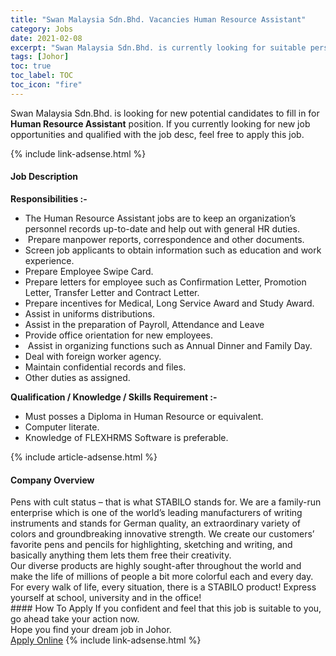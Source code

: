 ```yaml
---
title: "Swan Malaysia Sdn.Bhd. Vacancies Human Resource Assistant" 
category: Jobs 
date: 2021-02-08 
excerpt: "Swan Malaysia Sdn.Bhd. is currently looking for suitable person to fill in the Human Resource Assistant which based in Johor" 
tags: [Johor] 
toc: true 
toc_label: TOC 
toc_icon: "fire" 
--- 
```


<p>Swan Malaysia Sdn.Bhd. is looking for new potential candidates to fill in for <b>Human Resource Assistant</b> position. If you currently looking for new job opportunities and qualified with the job desc, feel free to apply this job.
</p>{% include link-adsense.html %} 
<div><div><h4>Job Description</h4></div><div><div><span><div><p><strong>Responsibilities :-</strong></p><ul><li>The Human Resource Assistant jobs are to keep an organization&#8217;s personnel records up-to-date and help out with general HR duties.</li><li>&#160;Prepare manpower reports, correspondence and other documents.</li><li>Screen job applicants to obtain information such as education and work experience.</li><li>Prepare Employee Swipe Card.</li><li>Prepare letters for employee such as Confirmation Letter, Promotion Letter, Transfer Letter and Contract Letter.</li><li>Prepare incentives for Medical, Long Service Award and Study Award.</li><li>Assist in uniforms distributions.</li><li>Assist in the preparation of Payroll, Attendance and Leave</li><li>Provide office orientation for new employees.</li><li>&#160;Assist in organizing functions such as Annual Dinner and Family Day.</li><li>Deal with foreign worker agency.</li><li>Maintain confidential records and files.</li><li>Other duties as assigned.</li></ul><p><strong>Qualification / Knowledge / Skills Requirement :-</strong></p><ul><li>Must posses a Diploma in Human Resource or equivalent.</li><li>Computer literate.</li><li>Knowledge of FLEXHRMS Software is preferable.</li></ul></div></span></div></div></div> 
{% include article-adsense.html %} 
<div><div><h4>Company Overview</h4></div><div><div><span><div><div>
<div>
<div>Pens with cult status &#8211; that is what STABILO stands for. We are a family-run enterprise which is one of the world&#8217;s leading manufacturers of writing instruments and stands for German quality, an extraordinary variety of colors and groundbreaking innovative strength. We create our customers&#8217; favorite pens and pencils for highlighting, sketching and writing, and basically anything them lets them free their creativity.</div>
<div>Our diverse products are highly sought-after throughout the world and make the life of millions of people a bit more colorful each and every day. For every walk of life, every situation, there is a STABILO product! Express yourself at school, university and in the office!</div>
</div>
</div></div></span></div></div></div> 
#### How To Apply 
If you confident and feel that this job is suitable to you, go ahead take your action now. <br/> 
Hope you find your dream job in Johor. <br/> 
<a href="https://www.jobstreet.com.my/en/job/human-resource-assistant-4477381?jobId=jobstreet-my-job-4477381&" class="btn btn--info" target="_blank" rel="nofollow noopenner">Apply Online</a> 
{% include link-adsense.html %} 